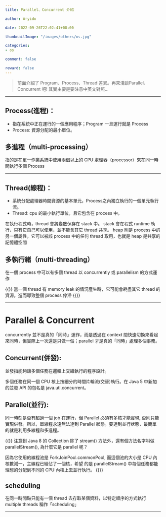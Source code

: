 ```yaml
---
title: Parallel、Concurrent 介紹

author: Aryido

date: 2022-09-26T22:02:41+08:00

thumbnailImage: "/images/others/os.jpg"

categories:
- os

comment: false

reward: false
---
```

<!--BODY-->
> 前面介紹了 Program、Process、Thread 差異。再來淺談Parallel、Concurrent 吧! 其實主要是要注意中英文對照...

<!--more-->

---

## Process(進程)：
- 指在系統中正在運行的一個應用程序；Program 一旦運行就是 Process
- Process: 資源分配的最小單位。

## 多進程（multi-processing）
指的是在單一作業系統中使用兩個以上的 CPU 處理器（processor）來在同一時間執行多個 Process

---

## Thread(線程)：
- 系統分配處理器時間資源的基本單元，Process之內獨立執行的一個單元執行流。
- Thread: cpu 的最小執行單位，且它包含在 process 中。

在執行程式時，thread 會將變數保存在 stack 中。 stack 會在程式 runtime 執行，只有它自己可以使用，並不能含其它 thread 共享。 heap 則是 process 中的另一個屬性，它可以被該 process 中的任何 thread 取用，也就是 heap 是共享的記憶體空間

## 多執行緒（multi-threading）
在一個 process 中可以有多個 thread 以 concurrently 或 parallelism 的方式運作


{{<alert warning>}}
當一個 thread 有 memory leak 的情況產生時，它可能會耗盡其它 thread 的資源，進而導致整個 process 停滯
{{</alert>}}

---

# Parallel &  Concurrent

concurrently 並不是真的「同時」運作，而是透過在 context 間快速切換來看起來同時，但實際上一次還是只做一個；parallel 才是真的「同時」處理多個事務。

## Concurrent(併發):
並發指能夠讓多個任務在邏輯上交織執行的程序設計。

多個任務在同一個 CPU 核上按細分的時間片輪流(交替)執行。在 Java 5 中新加的並發 API 的包名是 java.uti.concurrent。

## Parallel(並行):
同一時刻是否有超過一個 job 在運行，但 Parallel 必須有多核才能實現, 否則只能實現併發。所以，單線程永遠無法達到 Parallel 狀態。要達到並行狀態，最簡單的就是利用多線程和多進程。

{{<alert info>}}
注意到 Java 8 的  Collection 除了 stream() 方法外，還有個方法名字叫做  parallelStream(), 為什麼它是 parallel 呢？

因為它使用的線程池是 ForkJoinPool.commonPool, 而這個池的大小是 CPU 內核數減一，主線程已經佔了一個核，希望 的是 parallelStream() 中每個任務都能理想的分配到不同的 CPU 內核上去並行執行。
{{</alert>}}

## scheduling

在同一時間點只能有一個 thread 去存取某個資料，以特定順序的方式執行 multiple threads 稱作「scheduling」

---